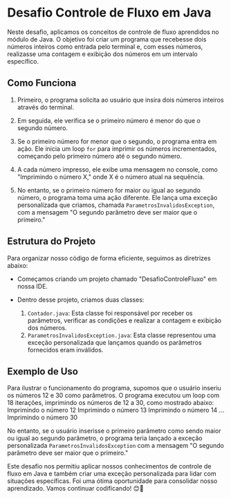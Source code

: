 # Desafio Controle de Fluxo em Java

Neste desafio, aplicamos os conceitos de controle de fluxo aprendidos no módulo de Java. O objetivo foi criar um programa que recebesse dois números inteiros como entrada pelo terminal e, com esses números, realizasse uma contagem e exibição dos números em um intervalo específico.

## Como Funciona

1. Primeiro, o programa solicita ao usuário que insira dois números inteiros através do terminal.

2. Em seguida, ele verifica se o primeiro número é menor do que o segundo número.

3. Se o primeiro número for menor que o segundo, o programa entra em ação. Ele inicia um loop `for` para imprimir os números incrementados, começando pelo primeiro número até o segundo número.

4. A cada número impresso, ele exibe uma mensagem no console, como "Imprimindo o número X," onde X é o número atual na sequência.

5. No entanto, se o primeiro número for maior ou igual ao segundo número, o programa toma uma ação diferente. Ele lança uma exceção personalizada que criamos, chamada `ParametrosInvalidosException`, com a mensagem "O segundo parâmetro deve ser maior que o primeiro."

## Estrutura do Projeto

Para organizar nosso código de forma eficiente, seguimos as diretrizes abaixo:

- Começamos criando um projeto chamado "DesafioControleFluxo" em nossa IDE.

- Dentro desse projeto, criamos duas classes:
    1. `Contador.java`: Esta classe foi responsável por receber os parâmetros, verificar as condições e realizar a contagem e exibição dos números.
    2. `ParametrosInvalidosException.java`: Esta classe representou uma exceção personalizada que lançamos quando os parâmetros fornecidos eram inválidos.

## Exemplo de Uso

Para ilustrar o funcionamento do programa, supomos que o usuário inseriu os números 12 e 30 como parâmetros. O programa executou um loop com 18 iterações, imprimindo os números de 12 a 30, como mostrado abaixo:
Imprimindo o número 12
Imprimindo o número 13
Imprimindo o número 14
...
Imprimindo o número 30

No entanto, se o usuário inserisse o primeiro parâmetro como sendo maior ou igual ao segundo parâmetro, o programa teria lançado a exceção personalizada `ParametrosInvalidosException` com a mensagem "O segundo parâmetro deve ser maior que o primeiro."

Este desafio nos permitiu aplicar nossos conhecimentos de controle de fluxo em Java e também criar uma exceção personalizada para lidar com situações específicas. Foi uma ótima oportunidade para consolidar nosso aprendizado. Vamos continuar codificando! 😊🚀

